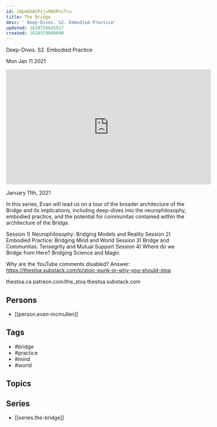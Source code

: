 ```yaml
---
id: i8pmGbAGPzjxRNVPnzTcu
title: The Bridge
desc: ' Deep-Dives. S2. Embodied Practice'
updated: 1639759645917
created: 1610319600000
---
```



 Deep-Dives. S2. Embodied Practice

Mon Jan 11 2021

<iframe width="560" height="315" src="https://www.youtube.com/embed/7OqdjBvOrls" title="The Bridge: Deep-Dives. S2. Embodied Practice: Bridging Mind and World w/ Evan McMullen" frameborder="0" allow="accelerometer; autoplay; clipboard-write; encrypted-media; gyroscope; picture-in-picture" allowfullscreen ></iframe>

January 11th, 2021

In this series, Evan will lead us on a tour of the broader architecture of the Bridge and its implications, including deep-dives into the neurophilosophy, embodied practice, and the potential for communitas contained within the architecture of the Bridge.

Session 1)
Neurophilosophy: Bridging Models and Reality
Session 2)
Embodied Practice: Bridging Mind and World
Session 3)
Bridge and Communitas: Tensegrity and Mutual Support
Session 4)
Where do we Bridge from Here? Bridging Science and Magic

Why are the YouTube comments disabled? Answer: https://thestoa.substack.com/p/stoic-punk-or-why-you-should-stop

thestoa.ca
patreon.com/the_stoa
thestoa.substack.com

## Persons

- [[person.evan-mcmullen]]

## Tags

- #bridge
- #practice
- #mind
- #world

## Topics



## Series

- [[series.the-bridge]]

